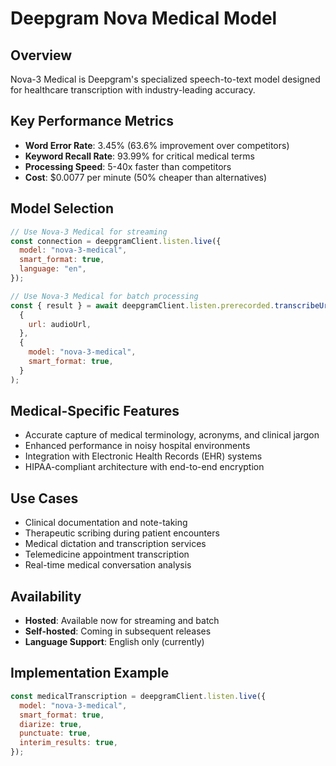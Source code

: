 # Deepgram Nova Medical Model

## Overview

Nova-3 Medical is Deepgram's specialized speech-to-text model designed for healthcare transcription with industry-leading accuracy.

## Key Performance Metrics

- **Word Error Rate**: 3.45% (63.6% improvement over competitors)
- **Keyword Recall Rate**: 93.99% for critical medical terms
- **Processing Speed**: 5-40x faster than competitors
- **Cost**: $0.0077 per minute (50% cheaper than alternatives)

## Model Selection

```javascript
// Use Nova-3 Medical for streaming
const connection = deepgramClient.listen.live({
  model: "nova-3-medical",
  smart_format: true,
  language: "en",
});

// Use Nova-3 Medical for batch processing
const { result } = await deepgramClient.listen.prerecorded.transcribeUrl(
  {
    url: audioUrl,
  },
  {
    model: "nova-3-medical",
    smart_format: true,
  }
);
```

## Medical-Specific Features

- Accurate capture of medical terminology, acronyms, and clinical jargon
- Enhanced performance in noisy hospital environments
- Integration with Electronic Health Records (EHR) systems
- HIPAA-compliant architecture with end-to-end encryption

## Use Cases

- Clinical documentation and note-taking
- Therapeutic scribing during patient encounters
- Medical dictation and transcription services
- Telemedicine appointment transcription
- Real-time medical conversation analysis

## Availability

- **Hosted**: Available now for streaming and batch
- **Self-hosted**: Coming in subsequent releases
- **Language Support**: English only (currently)

## Implementation Example

```javascript
const medicalTranscription = deepgramClient.listen.live({
  model: "nova-3-medical",
  smart_format: true,
  diarize: true,
  punctuate: true,
  interim_results: true,
});
```
